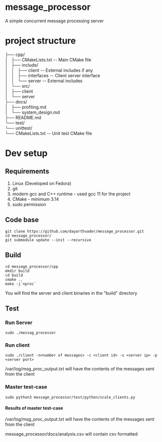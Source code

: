 # message_processor
A simple concurrent message processing server  

# project structure  
├── cpp/  
│   ├── CMakeLists.txt -- Main CMake file  
│   ├── include/  
│   │   ├── client     -- External includes if any  
│   │   ├── interfaces -- Client server interface  
│   │   └── server     -- External includes  
│   └── src/  
│       ├── client  
│       └── server  
├── docs/  
│   ├── profiling.md  
│   └── system_design.md  
├── README.md  
└── test/  
    └── unittest/  
        └── CMakeLists.txt -- Unit test CMake file  
# Dev setup
## Requirements
1. Linux (Developed on Fedora)
2. git
3. modern gcc and C++ runtime - used gcc 11 for the project
4. CMake - minimum 3.14
5. sudo permission

## Code base
```
git clone https://github.com/dayarthvader/message_processor.git
cd message_processor/
git submodule update --init --recursive
```

## Build
```
cd message_processor/cpp
mkdir build
cd build
cmake ..
make -j`nproc`
```
You will find the server and client binaries in the "build" directory
## Test
### Run Server
```
sudo ./messag_processor
```
### Run client
```
sudo ./client -n<number of messages> -c <client id> -s <server ip> -p <server port>
```

/var/log/msg_proc_output.txt will have the contents of the messages sent from the client

### Master test-case
```
sudo python3 message_processor/test/python/scale_clients.py
```
#### Results of master test-case
/var/log/msg_proc_output.txt will have the contents of the messages sent from the client  

message_processor/docs/analysis.csv will contain csv formatted  

